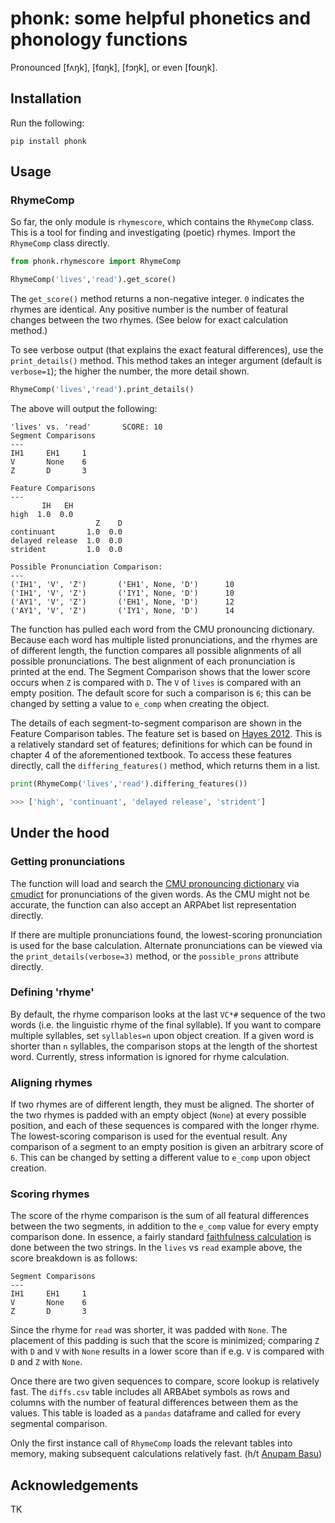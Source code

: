 # phonk: some helpful phonetics and phonology functions

Pronounced [fʌŋk], [fɑŋk], [fɔŋk], or even [foʊŋk].

## Installation

Run the following:

```
pip install phonk
```

## Usage

### RhymeComp

So far, the only module is `rhymescore`, which contains the `RhymeComp` class. This is a tool for finding and investigating (poetic) rhymes. Import the `RhymeComp` class directly.

```python
from phonk.rhymescore import RhymeComp

RhymeComp('lives','read').get_score()
```

The `get_score()` method returns a non-negative integer. `0` indicates the rhymes are identical. Any positive number is the number of featural changes between the two rhymes. (See below for exact calculation method.)

To see verbose output (that explains the exact featural differences), use the `print_details()` method. This method takes an integer argument (default is `verbose=1`); the higher the number, the more detail shown.

```python
RhymeComp('lives','read').print_details()
```

The above will output the following:

```
'lives' vs. 'read'       SCORE: 10
Segment Comparisons
---
IH1     EH1     1
V       None    6
Z       D       3

Feature Comparisons
---
       IH   EH
high  1.0  0.0
                   Z    D
continuant       1.0  0.0
delayed release  1.0  0.0
strident         1.0  0.0

Possible Pronunciation Comparison:
---
('IH1', 'V', 'Z')       ('EH1', None, 'D')      10
('IH1', 'V', 'Z')       ('IY1', None, 'D')      10
('AY1', 'V', 'Z')       ('EH1', None, 'D')      12
('AY1', 'V', 'Z')       ('IY1', None, 'D')      14
```

The function has pulled each word from the CMU pronouncing dictionary. Because each word has multiple listed pronunciations, and the rhymes are of different length, the function compares all possible alignments of all possible pronunciations. The best alignment of each pronunciation is printed at the end. The Segment Comparison shows that the lower score occurs when `Z` is compared with `D`. The `V` of `lives` is compared with an empty position. The default score for such a comparison is `6`; this can be changed by setting a value to `e_comp` when creating the object.

The details of each segment-to-segment comparison are shown in the Feature Comparison tables. The feature set is based on [Hayes 2012](https://linguistics.ucla.edu/people/hayes/IP/#features). This is a relatively standard set of features; definitions for which can be found in chapter 4 of the aforementioned textbook. To access these features directly, call the `differing_features()` method, which returns them in a list. 

```python
print(RhymeComp('lives','read').differing_features())

>>> ['high', 'continuant', 'delayed release', 'strident']
```

## Under the hood

### Getting pronunciations

The function will load and search the [CMU pronouncing dictionary](http://www.speech.cs.cmu.edu/cgi-bin/cmudict) via [cmudict](https://pypi.org/project/cmudict/) for pronunciations of the given words. As the CMU might not be accurate, the function can also accept an ARPAbet list representation directly.

If there are multiple pronunciations found, the lowest-scoring pronunciation is used for the base calculation. Alternate pronunciations can be viewed via the `print_details(verbose=3)` method, or the `possible_prons` attribute directly. 

### Defining 'rhyme'

By default, the rhyme comparison looks at the last `VC*#` sequence of the two words (i.e. the linguistic rhyme of the final syllable). If you want to compare multiple syllables, set `syllables=n` upon object creation. If a given word is shorter than `n` syllables, the comparison stops at the length of the shortest word. Currently, stress information is ignored for rhyme calculation.

### Aligning rhymes

If two rhymes are of different length, they must be aligned. The shorter of the two rhymes is padded with an empty object (`None`) at every possible position, and each of these sequences is compared with the longer rhyme. The lowest-scoring comparison is used for the eventual result. Any comparison of a segment to an empty position is given an arbitrary score of `6`. This can be changed by setting a different value to `e_comp` upon object creation. 

### Scoring rhymes

The score of the rhyme comparison is the sum of all featural differences between the two segments, in addition to the `e_comp` value for every empty comparison done. In essence, a fairly standard [faithfulness calculation](https://en.wikipedia.org/wiki/Optimality_Theory#Faithfulness_constraints) is done between the two strings. In the `lives` vs `read` example above, the score breakdown is as follows:

```
Segment Comparisons
---
IH1     EH1     1
V       None    6
Z       D       3
```

Since the rhyme for `read` was shorter, it was padded with `None`. The placement of this padding is such that the score is minimized; comparing `Z` with `D` and `V` with `None` results in a lower score than if e.g. `V` is compared with `D` and `Z` with `None`. 

Once there are two given sequences to compare, score lookup is relatively fast. The `diffs.csv` table includes all ARBAbet symbols as rows and columns with the number of featural differences between them as the values. This table is loaded as a `pandas` dataframe and called for every segmental comparison. 

Only the first instance call of `RhymeComp` loads the relevant tables into memory, making subsequent calculations relatively fast. (h/t [Anupam Basu](https://github.com/ABasu))

## Acknowledgements

TK 